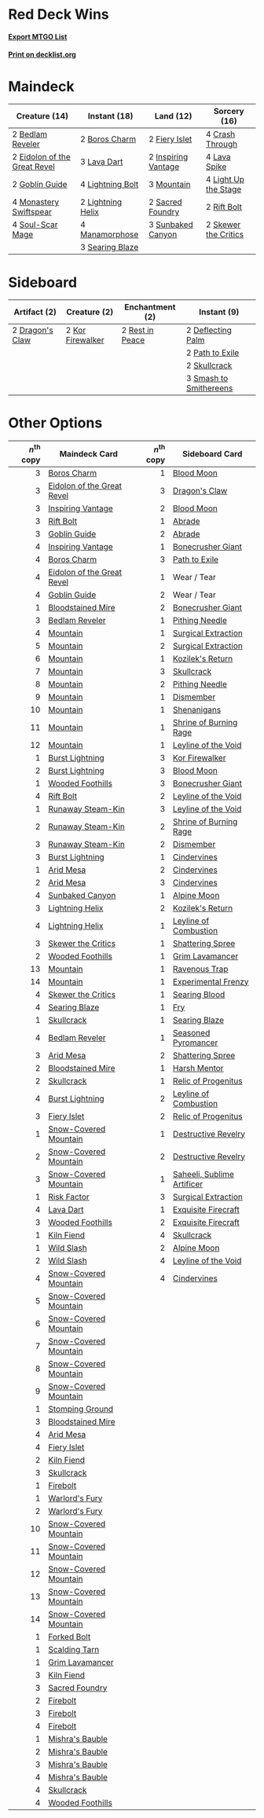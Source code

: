 # Red Deck Wins

#### [Export MTGO List](../collection/Red%20Deck%20Wins/Red%20Deck%20Wins.txt)
#### [Print on decklist.org](http://decklist.org/?deckmain=2%09Bedlam%20Reveler%0A2%09Boros%20Charm%0A4%09Crash%20Through%0A2%09Eidolon%20of%20the%20Great%20Revel%0A2%09Fiery%20Islet%0A2%09Goblin%20Guide%0A2%09Inspiring%20Vantage%0A3%09Lava%20Dart%0A4%09Lava%20Spike%0A4%09Light%20Up%20the%20Stage%0A4%09Lightning%20Bolt%0A2%09Lightning%20Helix%0A4%09Manamorphose%0A4%09Monastery%20Swiftspear%0A3%09Mountain%0A2%09Rift%20Bolt%0A2%09Sacred%20Foundry%0A3%09Searing%20Blaze%0A2%09Skewer%20the%20Critics%0A4%09Soul-Scar%20Mage%0A3%09Sunbaked%20Canyon&deckside=2%09Deflecting%20Palm%0A2%09Dragon's%20Claw%0A2%09Kor%20Firewalker%0A2%09Path%20to%20Exile%0A2%09Rest%20in%20Peace%0A2%09Skullcrack%0A3%09Smash%20to%20Smithereens)
# Maindeck

|                                             Creature (14)                                             |                                        Instant (18)                                        |                                          Land (12)                                           |                                         Sorcery (16)                                          |
|-------------------------------------------------------------------------------------------------------|--------------------------------------------------------------------------------------------|----------------------------------------------------------------------------------------------|-----------------------------------------------------------------------------------------------|
|2 [Bedlam Reveler](http://gatherer.wizards.com/Pages/Card/Details.aspx?multiverseid=414415)            |2 [Boros Charm](http://gatherer.wizards.com/Pages/Card/Details.aspx?multiverseid=442188)    |2 [Fiery Islet](http://gatherer.wizards.com/Pages/Card/Details.aspx?multiverseid=464187)      |4 [Crash Through](http://gatherer.wizards.com/Pages/Card/Details.aspx?multiverseid=430777)     |
|2 [Eidolon of the Great Revel](http://gatherer.wizards.com/Pages/Card/Details.aspx?multiverseid=442117)|3 [Lava Dart](http://gatherer.wizards.com/Pages/Card/Details.aspx?multiverseid=29766)       |2 [Inspiring Vantage](http://gatherer.wizards.com/Pages/Card/Details.aspx?multiverseid=417819)|4 [Lava Spike](http://gatherer.wizards.com/Pages/Card/Details.aspx?multiverseid=79084)         |
|2 [Goblin Guide](http://gatherer.wizards.com/Pages/Card/Details.aspx?multiverseid=425921)              |4 [Lightning Bolt](http://gatherer.wizards.com/Pages/Card/Details.aspx?multiverseid=806)    |3 [Mountain](http://gatherer.wizards.com/Pages/Card/Details.aspx?multiverseid=439859)         |4 [Light Up the Stage](http://gatherer.wizards.com/Pages/Card/Details.aspx?multiverseid=457251)|
|4 [Monastery Swiftspear](http://gatherer.wizards.com/Pages/Card/Details.aspx?multiverseid=438706)      |2 [Lightning Helix](http://gatherer.wizards.com/Pages/Card/Details.aspx?multiverseid=249386)|2 [Sacred Foundry](http://gatherer.wizards.com/Pages/Card/Details.aspx?multiverseid=405106)   |2 [Rift Bolt](http://gatherer.wizards.com/Pages/Card/Details.aspx?multiverseid=426589)         |
|4 [Soul-Scar Mage](http://gatherer.wizards.com/Pages/Card/Details.aspx?multiverseid=426850)            |4 [Manamorphose](http://gatherer.wizards.com/Pages/Card/Details.aspx?multiverseid=370568)   |3 [Sunbaked Canyon](http://gatherer.wizards.com/Pages/Card/Details.aspx?multiverseid=464196)  |2 [Skewer the Critics](http://gatherer.wizards.com/Pages/Card/Details.aspx?multiverseid=457259)|
|                                                                                                       |3 [Searing Blaze](http://gatherer.wizards.com/Pages/Card/Details.aspx?multiverseid=270873)  |                                                                                              |                                                                                               |


# Sideboard

|                                       Artifact (2)                                       |                                       Creature (2)                                        |                                     Enchantment (2)                                      |                                           Instant (9)                                           |
|------------------------------------------------------------------------------------------|-------------------------------------------------------------------------------------------|------------------------------------------------------------------------------------------|-------------------------------------------------------------------------------------------------|
|2 [Dragon's Claw](http://gatherer.wizards.com/Pages/Card/Details.aspx?multiverseid=129527)|2 [Kor Firewalker](http://gatherer.wizards.com/Pages/Card/Details.aspx?multiverseid=442010)|2 [Rest in Peace](http://gatherer.wizards.com/Pages/Card/Details.aspx?multiverseid=442021)|2 [Deflecting Palm](http://gatherer.wizards.com/Pages/Card/Details.aspx?multiverseid=386516)     |
|                                                                                          |                                                                                           |                                                                                          |2 [Path to Exile](http://gatherer.wizards.com/Pages/Card/Details.aspx?multiverseid=220511)       |
|                                                                                          |                                                                                           |                                                                                          |2 [Skullcrack](http://gatherer.wizards.com/Pages/Card/Details.aspx?multiverseid=366238)          |
|                                                                                          |                                                                                           |                                                                                          |3 [Smash to Smithereens](http://gatherer.wizards.com/Pages/Card/Details.aspx?multiverseid=397795)|


# Other Options

|*n*<sup>th</sup> copy|                                            Maindeck Card                                            |*n*<sup>th</sup> copy|                                           Sideboard Card                                            |
|--------------------:|-----------------------------------------------------------------------------------------------------|--------------------:|-----------------------------------------------------------------------------------------------------|
|                    3|[Boros Charm](http://gatherer.wizards.com/Pages/Card/Details.aspx?multiverseid=442188)               |                    1|[Blood Moon](http://gatherer.wizards.com/Pages/Card/Details.aspx?multiverseid=45386)                 |
|                    3|[Eidolon of the Great Revel](http://gatherer.wizards.com/Pages/Card/Details.aspx?multiverseid=442117)|                    3|[Dragon's Claw](http://gatherer.wizards.com/Pages/Card/Details.aspx?multiverseid=129527)             |
|                    3|[Inspiring Vantage](http://gatherer.wizards.com/Pages/Card/Details.aspx?multiverseid=417819)         |                    2|[Blood Moon](http://gatherer.wizards.com/Pages/Card/Details.aspx?multiverseid=45386)                 |
|                    3|[Rift Bolt](http://gatherer.wizards.com/Pages/Card/Details.aspx?multiverseid=426589)                 |                    1|[Abrade](http://gatherer.wizards.com/Pages/Card/Details.aspx?multiverseid=430772)                    |
|                    3|[Goblin Guide](http://gatherer.wizards.com/Pages/Card/Details.aspx?multiverseid=425921)              |                    2|[Abrade](http://gatherer.wizards.com/Pages/Card/Details.aspx?multiverseid=430772)                    |
|                    4|[Inspiring Vantage](http://gatherer.wizards.com/Pages/Card/Details.aspx?multiverseid=417819)         |                    1|[Bonecrusher Giant](http://gatherer.wizards.com/Pages/Card/Details.aspx?multiverseid=473077)         |
|                    4|[Boros Charm](http://gatherer.wizards.com/Pages/Card/Details.aspx?multiverseid=442188)               |                    3|[Path to Exile](http://gatherer.wizards.com/Pages/Card/Details.aspx?multiverseid=220511)             |
|                    4|[Eidolon of the Great Revel](http://gatherer.wizards.com/Pages/Card/Details.aspx?multiverseid=442117)|                    1|Wear / Tear                                                                                          |
|                    4|[Goblin Guide](http://gatherer.wizards.com/Pages/Card/Details.aspx?multiverseid=425921)              |                    2|Wear / Tear                                                                                          |
|                    1|[Bloodstained Mire](http://gatherer.wizards.com/Pages/Card/Details.aspx?multiverseid=405094)         |                    2|[Bonecrusher Giant](http://gatherer.wizards.com/Pages/Card/Details.aspx?multiverseid=473077)         |
|                    3|[Bedlam Reveler](http://gatherer.wizards.com/Pages/Card/Details.aspx?multiverseid=414415)            |                    1|[Pithing Needle](http://gatherer.wizards.com/Pages/Card/Details.aspx?multiverseid=129526)            |
|                    4|[Mountain](http://gatherer.wizards.com/Pages/Card/Details.aspx?multiverseid=439859)                  |                    1|[Surgical Extraction](http://gatherer.wizards.com/Pages/Card/Details.aspx?multiverseid=397706)       |
|                    5|[Mountain](http://gatherer.wizards.com/Pages/Card/Details.aspx?multiverseid=439859)                  |                    2|[Surgical Extraction](http://gatherer.wizards.com/Pages/Card/Details.aspx?multiverseid=397706)       |
|                    6|[Mountain](http://gatherer.wizards.com/Pages/Card/Details.aspx?multiverseid=439859)                  |                    1|[Kozilek's Return](http://gatherer.wizards.com/Pages/Card/Details.aspx?multiverseid=407608)          |
|                    7|[Mountain](http://gatherer.wizards.com/Pages/Card/Details.aspx?multiverseid=439859)                  |                    3|[Skullcrack](http://gatherer.wizards.com/Pages/Card/Details.aspx?multiverseid=366238)                |
|                    8|[Mountain](http://gatherer.wizards.com/Pages/Card/Details.aspx?multiverseid=439859)                  |                    2|[Pithing Needle](http://gatherer.wizards.com/Pages/Card/Details.aspx?multiverseid=129526)            |
|                    9|[Mountain](http://gatherer.wizards.com/Pages/Card/Details.aspx?multiverseid=439859)                  |                    1|[Dismember](http://gatherer.wizards.com/Pages/Card/Details.aspx?multiverseid=382182)                 |
|                   10|[Mountain](http://gatherer.wizards.com/Pages/Card/Details.aspx?multiverseid=439859)                  |                    1|[Shenanigans](http://gatherer.wizards.com/Pages/Card/Details.aspx?multiverseid=464095)               |
|                   11|[Mountain](http://gatherer.wizards.com/Pages/Card/Details.aspx?multiverseid=439859)                  |                    1|[Shrine of Burning Rage](http://gatherer.wizards.com/Pages/Card/Details.aspx?multiverseid=218018)    |
|                   12|[Mountain](http://gatherer.wizards.com/Pages/Card/Details.aspx?multiverseid=439859)                  |                    1|[Leyline of the Void](http://gatherer.wizards.com/Pages/Card/Details.aspx?multiverseid=107682)       |
|                    1|[Burst Lightning](http://gatherer.wizards.com/Pages/Card/Details.aspx?multiverseid=397662)           |                    3|[Kor Firewalker](http://gatherer.wizards.com/Pages/Card/Details.aspx?multiverseid=442010)            |
|                    2|[Burst Lightning](http://gatherer.wizards.com/Pages/Card/Details.aspx?multiverseid=397662)           |                    3|[Blood Moon](http://gatherer.wizards.com/Pages/Card/Details.aspx?multiverseid=45386)                 |
|                    1|[Wooded Foothills](http://gatherer.wizards.com/Pages/Card/Details.aspx?multiverseid=405116)          |                    3|[Bonecrusher Giant](http://gatherer.wizards.com/Pages/Card/Details.aspx?multiverseid=473077)         |
|                    4|[Rift Bolt](http://gatherer.wizards.com/Pages/Card/Details.aspx?multiverseid=426589)                 |                    2|[Leyline of the Void](http://gatherer.wizards.com/Pages/Card/Details.aspx?multiverseid=107682)       |
|                    1|[Runaway Steam-Kin](http://gatherer.wizards.com/Pages/Card/Details.aspx?multiverseid=452865)         |                    3|[Leyline of the Void](http://gatherer.wizards.com/Pages/Card/Details.aspx?multiverseid=107682)       |
|                    2|[Runaway Steam-Kin](http://gatherer.wizards.com/Pages/Card/Details.aspx?multiverseid=452865)         |                    2|[Shrine of Burning Rage](http://gatherer.wizards.com/Pages/Card/Details.aspx?multiverseid=218018)    |
|                    3|[Runaway Steam-Kin](http://gatherer.wizards.com/Pages/Card/Details.aspx?multiverseid=452865)         |                    2|[Dismember](http://gatherer.wizards.com/Pages/Card/Details.aspx?multiverseid=382182)                 |
|                    3|[Burst Lightning](http://gatherer.wizards.com/Pages/Card/Details.aspx?multiverseid=397662)           |                    1|[Cindervines](http://gatherer.wizards.com/Pages/Card/Details.aspx?multiverseid=457305)               |
|                    1|[Arid Mesa](http://gatherer.wizards.com/Pages/Card/Details.aspx?multiverseid=405092)                 |                    2|[Cindervines](http://gatherer.wizards.com/Pages/Card/Details.aspx?multiverseid=457305)               |
|                    2|[Arid Mesa](http://gatherer.wizards.com/Pages/Card/Details.aspx?multiverseid=405092)                 |                    3|[Cindervines](http://gatherer.wizards.com/Pages/Card/Details.aspx?multiverseid=457305)               |
|                    4|[Sunbaked Canyon](http://gatherer.wizards.com/Pages/Card/Details.aspx?multiverseid=464196)           |                    1|[Alpine Moon](http://gatherer.wizards.com/Pages/Card/Details.aspx?multiverseid=447264)               |
|                    3|[Lightning Helix](http://gatherer.wizards.com/Pages/Card/Details.aspx?multiverseid=249386)           |                    2|[Kozilek's Return](http://gatherer.wizards.com/Pages/Card/Details.aspx?multiverseid=407608)          |
|                    4|[Lightning Helix](http://gatherer.wizards.com/Pages/Card/Details.aspx?multiverseid=249386)           |                    1|[Leyline of Combustion](http://gatherer.wizards.com/Pages/Card/Details.aspx?multiverseid=466902)     |
|                    3|[Skewer the Critics](http://gatherer.wizards.com/Pages/Card/Details.aspx?multiverseid=457259)        |                    1|[Shattering Spree](http://gatherer.wizards.com/Pages/Card/Details.aspx?multiverseid=456224)          |
|                    2|[Wooded Foothills](http://gatherer.wizards.com/Pages/Card/Details.aspx?multiverseid=405116)          |                    1|[Grim Lavamancer](http://gatherer.wizards.com/Pages/Card/Details.aspx?multiverseid=430589)           |
|                   13|[Mountain](http://gatherer.wizards.com/Pages/Card/Details.aspx?multiverseid=439859)                  |                    1|[Ravenous Trap](http://gatherer.wizards.com/Pages/Card/Details.aspx?multiverseid=197537)             |
|                   14|[Mountain](http://gatherer.wizards.com/Pages/Card/Details.aspx?multiverseid=439859)                  |                    1|[Experimental Frenzy](http://gatherer.wizards.com/Pages/Card/Details.aspx?multiverseid=452849)       |
|                    4|[Skewer the Critics](http://gatherer.wizards.com/Pages/Card/Details.aspx?multiverseid=457259)        |                    1|[Searing Blood](http://gatherer.wizards.com/Pages/Card/Details.aspx?multiverseid=378483)             |
|                    4|[Searing Blaze](http://gatherer.wizards.com/Pages/Card/Details.aspx?multiverseid=270873)             |                    1|[Fry](http://gatherer.wizards.com/Pages/Card/Details.aspx?multiverseid=466894)                       |
|                    1|[Skullcrack](http://gatherer.wizards.com/Pages/Card/Details.aspx?multiverseid=366238)                |                    1|[Searing Blaze](http://gatherer.wizards.com/Pages/Card/Details.aspx?multiverseid=270873)             |
|                    4|[Bedlam Reveler](http://gatherer.wizards.com/Pages/Card/Details.aspx?multiverseid=414415)            |                    1|[Seasoned Pyromancer](http://gatherer.wizards.com/Pages/Card/Details.aspx?multiverseid=464094)       |
|                    3|[Arid Mesa](http://gatherer.wizards.com/Pages/Card/Details.aspx?multiverseid=405092)                 |                    2|[Shattering Spree](http://gatherer.wizards.com/Pages/Card/Details.aspx?multiverseid=456224)          |
|                    2|[Bloodstained Mire](http://gatherer.wizards.com/Pages/Card/Details.aspx?multiverseid=405094)         |                    1|[Harsh Mentor](http://gatherer.wizards.com/Pages/Card/Details.aspx?multiverseid=426837)              |
|                    2|[Skullcrack](http://gatherer.wizards.com/Pages/Card/Details.aspx?multiverseid=366238)                |                    1|[Relic of Progenitus](http://gatherer.wizards.com/Pages/Card/Details.aspx?multiverseid=174824)       |
|                    4|[Burst Lightning](http://gatherer.wizards.com/Pages/Card/Details.aspx?multiverseid=397662)           |                    2|[Leyline of Combustion](http://gatherer.wizards.com/Pages/Card/Details.aspx?multiverseid=466902)     |
|                    3|[Fiery Islet](http://gatherer.wizards.com/Pages/Card/Details.aspx?multiverseid=464187)               |                    2|[Relic of Progenitus](http://gatherer.wizards.com/Pages/Card/Details.aspx?multiverseid=174824)       |
|                    1|[Snow-Covered Mountain](http://gatherer.wizards.com/Pages/Card/Details.aspx?multiverseid=121233)     |                    1|[Destructive Revelry](http://gatherer.wizards.com/Pages/Card/Details.aspx?multiverseid=373351)       |
|                    2|[Snow-Covered Mountain](http://gatherer.wizards.com/Pages/Card/Details.aspx?multiverseid=121233)     |                    2|[Destructive Revelry](http://gatherer.wizards.com/Pages/Card/Details.aspx?multiverseid=373351)       |
|                    3|[Snow-Covered Mountain](http://gatherer.wizards.com/Pages/Card/Details.aspx?multiverseid=121233)     |                    1|[Saheeli, Sublime Artificer](http://gatherer.wizards.com/Pages/Card/Details.aspx?multiverseid=461161)|
|                    1|[Risk Factor](http://gatherer.wizards.com/Pages/Card/Details.aspx?multiverseid=452863)               |                    3|[Surgical Extraction](http://gatherer.wizards.com/Pages/Card/Details.aspx?multiverseid=397706)       |
|                    4|[Lava Dart](http://gatherer.wizards.com/Pages/Card/Details.aspx?multiverseid=29766)                  |                    1|[Exquisite Firecraft](http://gatherer.wizards.com/Pages/Card/Details.aspx?multiverseid=398513)       |
|                    3|[Wooded Foothills](http://gatherer.wizards.com/Pages/Card/Details.aspx?multiverseid=405116)          |                    2|[Exquisite Firecraft](http://gatherer.wizards.com/Pages/Card/Details.aspx?multiverseid=398513)       |
|                    1|[Kiln Fiend](http://gatherer.wizards.com/Pages/Card/Details.aspx?multiverseid=416924)                |                    4|[Skullcrack](http://gatherer.wizards.com/Pages/Card/Details.aspx?multiverseid=366238)                |
|                    1|[Wild Slash](http://gatherer.wizards.com/Pages/Card/Details.aspx?multiverseid=391959)                |                    2|[Alpine Moon](http://gatherer.wizards.com/Pages/Card/Details.aspx?multiverseid=447264)               |
|                    2|[Wild Slash](http://gatherer.wizards.com/Pages/Card/Details.aspx?multiverseid=391959)                |                    4|[Leyline of the Void](http://gatherer.wizards.com/Pages/Card/Details.aspx?multiverseid=107682)       |
|                    4|[Snow-Covered Mountain](http://gatherer.wizards.com/Pages/Card/Details.aspx?multiverseid=121233)     |                    4|[Cindervines](http://gatherer.wizards.com/Pages/Card/Details.aspx?multiverseid=457305)               |
|                    5|[Snow-Covered Mountain](http://gatherer.wizards.com/Pages/Card/Details.aspx?multiverseid=121233)     |                     |                                                                                                     |
|                    6|[Snow-Covered Mountain](http://gatherer.wizards.com/Pages/Card/Details.aspx?multiverseid=121233)     |                     |                                                                                                     |
|                    7|[Snow-Covered Mountain](http://gatherer.wizards.com/Pages/Card/Details.aspx?multiverseid=121233)     |                     |                                                                                                     |
|                    8|[Snow-Covered Mountain](http://gatherer.wizards.com/Pages/Card/Details.aspx?multiverseid=121233)     |                     |                                                                                                     |
|                    9|[Snow-Covered Mountain](http://gatherer.wizards.com/Pages/Card/Details.aspx?multiverseid=121233)     |                     |                                                                                                     |
|                    1|[Stomping Ground](http://gatherer.wizards.com/Pages/Card/Details.aspx?multiverseid=405110)           |                     |                                                                                                     |
|                    3|[Bloodstained Mire](http://gatherer.wizards.com/Pages/Card/Details.aspx?multiverseid=405094)         |                     |                                                                                                     |
|                    4|[Arid Mesa](http://gatherer.wizards.com/Pages/Card/Details.aspx?multiverseid=405092)                 |                     |                                                                                                     |
|                    4|[Fiery Islet](http://gatherer.wizards.com/Pages/Card/Details.aspx?multiverseid=464187)               |                     |                                                                                                     |
|                    2|[Kiln Fiend](http://gatherer.wizards.com/Pages/Card/Details.aspx?multiverseid=416924)                |                     |                                                                                                     |
|                    3|[Skullcrack](http://gatherer.wizards.com/Pages/Card/Details.aspx?multiverseid=366238)                |                     |                                                                                                     |
|                    1|[Firebolt](http://gatherer.wizards.com/Pages/Card/Details.aspx?multiverseid=189236)                  |                     |                                                                                                     |
|                    1|[Warlord's Fury](http://gatherer.wizards.com/Pages/Card/Details.aspx?multiverseid=443039)            |                     |                                                                                                     |
|                    2|[Warlord's Fury](http://gatherer.wizards.com/Pages/Card/Details.aspx?multiverseid=443039)            |                     |                                                                                                     |
|                   10|[Snow-Covered Mountain](http://gatherer.wizards.com/Pages/Card/Details.aspx?multiverseid=121233)     |                     |                                                                                                     |
|                   11|[Snow-Covered Mountain](http://gatherer.wizards.com/Pages/Card/Details.aspx?multiverseid=121233)     |                     |                                                                                                     |
|                   12|[Snow-Covered Mountain](http://gatherer.wizards.com/Pages/Card/Details.aspx?multiverseid=121233)     |                     |                                                                                                     |
|                   13|[Snow-Covered Mountain](http://gatherer.wizards.com/Pages/Card/Details.aspx?multiverseid=121233)     |                     |                                                                                                     |
|                   14|[Snow-Covered Mountain](http://gatherer.wizards.com/Pages/Card/Details.aspx?multiverseid=121233)     |                     |                                                                                                     |
|                    1|[Forked Bolt](http://gatherer.wizards.com/Pages/Card/Details.aspx?multiverseid=401702)               |                     |                                                                                                     |
|                    1|[Scalding Tarn](http://gatherer.wizards.com/Pages/Card/Details.aspx?multiverseid=405107)             |                     |                                                                                                     |
|                    1|[Grim Lavamancer](http://gatherer.wizards.com/Pages/Card/Details.aspx?multiverseid=430589)           |                     |                                                                                                     |
|                    3|[Kiln Fiend](http://gatherer.wizards.com/Pages/Card/Details.aspx?multiverseid=416924)                |                     |                                                                                                     |
|                    3|[Sacred Foundry](http://gatherer.wizards.com/Pages/Card/Details.aspx?multiverseid=405106)            |                     |                                                                                                     |
|                    2|[Firebolt](http://gatherer.wizards.com/Pages/Card/Details.aspx?multiverseid=189236)                  |                     |                                                                                                     |
|                    3|[Firebolt](http://gatherer.wizards.com/Pages/Card/Details.aspx?multiverseid=189236)                  |                     |                                                                                                     |
|                    4|[Firebolt](http://gatherer.wizards.com/Pages/Card/Details.aspx?multiverseid=189236)                  |                     |                                                                                                     |
|                    1|[Mishra's Bauble](http://gatherer.wizards.com/Pages/Card/Details.aspx?multiverseid=122122)           |                     |                                                                                                     |
|                    2|[Mishra's Bauble](http://gatherer.wizards.com/Pages/Card/Details.aspx?multiverseid=122122)           |                     |                                                                                                     |
|                    3|[Mishra's Bauble](http://gatherer.wizards.com/Pages/Card/Details.aspx?multiverseid=122122)           |                     |                                                                                                     |
|                    4|[Mishra's Bauble](http://gatherer.wizards.com/Pages/Card/Details.aspx?multiverseid=122122)           |                     |                                                                                                     |
|                    4|[Skullcrack](http://gatherer.wizards.com/Pages/Card/Details.aspx?multiverseid=366238)                |                     |                                                                                                     |
|                    4|[Wooded Foothills](http://gatherer.wizards.com/Pages/Card/Details.aspx?multiverseid=405116)          |                     |                                                                                                     |

